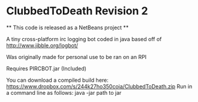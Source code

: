 ClubbedToDeath Revision 2
==============
** This code is released as a NetBeans project **

A tiny cross-platform irc logging bot coded in java based off of http://www.jibble.org/logbot/

Was originally made for personal use to be ran on an RPI 

Requires PIRCBOT.jar (Included) 

You can download a compiled build here: https://www.dropbox.com/s/244k27ho350coia/ClubbedToDeath.zip
Run in a command line as follows: java -jar path to jar
